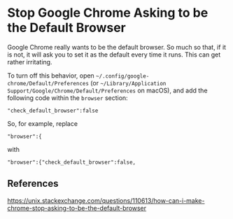 # Stop Google Chrome Asking to be the Default Browser

Google Chrome really wants to be the default browser. So much so that, if it is
not, it will ask you to set it as the default every time it runs. This can get
rather irritating.

To turn off this behavior, open `~/.config/google-chrome/Default/Preferences`
(or `~/Library/Application Support/Google/Chrome/Default/Preferences` on
macOS), and add the following code within the `browser` section:

```
"check_default_browser":false
```

So, for example, replace
```
"browser":{
```
with
```
"browser":{"check_default_browser":false,
```

## References

https://unix.stackexchange.com/questions/110613/how-can-i-make-chrome-stop-asking-to-be-the-default-browser

